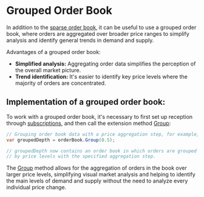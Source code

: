 # Grouped Order Book

In addition to the [sparse order book](sparse.md), it can be useful to use a grouped order book, where orders are aggregated over broader price ranges to simplify analysis and identify general trends in demand and supply.

Advantages of a grouped order book:

- **Simplified analysis:** Aggregating order data simplifies the perception of the overall market picture.
- **Trend identification:** It's easier to identify key price levels where the majority of orders are concentrated.

## Implementation of a grouped order book:

To work with a grouped order book, it's necessary to first set up reception through [subscriptions](subscriptions.md), and then call the extension method [Group](xref:StockSharp.Messages.Extensions.Group(StockSharp.Messages.IOrderBookMessage,System.Decimal)):

```cs
// Grouping order book data with a price aggregation step, for example, 0.5 units of price
var groupedDepth = orderBook.Group(0.5);

// groupedDepth now contains an order book in which orders are grouped
// by price levels with the specified aggregation step.
```

The [Group](xref:StockSharp.Messages.Extensions.Group(StockSharp.Messages.IOrderBookMessage,System.Decimal)) method allows for the aggregation of orders in the book over larger price levels, simplifying visual market analysis and helping to identify the main levels of demand and supply without the need to analyze every individual price change.